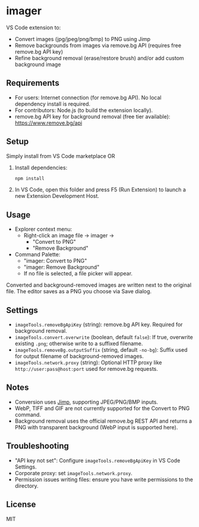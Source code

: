 # imager

VS Code extension to:
- Convert images (jpg/jpeg/png/bmp) to PNG using Jimp
- Remove backgrounds from images via remove.bg API (requires free remove.bg API key)
 - Refine background removal (erase/restore brush) and/or add custom background image

## Requirements
- For users: Internet connection (for remove.bg API). No local dependency install is required.
- For contributors: Node.js (to build the extension locally).
- remove.bg API key for background removal (free tier available): https://www.remove.bg/api

## Setup
Simply install from VS Code marketplace
OR
1. Install dependencies:
   ```bash
   npm install
   ```
2. In VS Code, open this folder and press F5 (Run Extension) to launch a new Extension Development Host.

## Usage
- Explorer context menu:
  - Right-click an image file → imager →
    - "Convert to PNG"
    - "Remove Background"
- Command Palette:
  - "imager: Convert to PNG"
  - "imager: Remove Background"
  - If no file is selected, a file picker will appear.

Converted and background-removed images are written next to the original file. The editor saves as a PNG you choose via Save dialog.

## Settings
- `imageTools.removeBgApiKey` (string): remove.bg API key. Required for background removal.
- `imageTools.convert.overwrite` (boolean, default `false`): If true, overwrite existing `.png`; otherwise write to a suffixed filename.
- `imageTools.removeBg.outputSuffix` (string, default `-no-bg`): Suffix used for output filename of background-removed images.
- `imageTools.network.proxy` (string): Optional HTTP proxy like `http://user:pass@host:port` used for remove.bg requests.

## Notes
- Conversion uses [Jimp](https://github.com/jimp-dev/jimp), supporting JPEG/PNG/BMP inputs.
- WebP, TIFF and GIF are not currently supported for the Convert to PNG command.
- Background removal uses the official remove.bg REST API and returns a PNG with transparent background (WebP input is supported here).

## Troubleshooting
- "API key not set": Configure `imageTools.removeBgApiKey` in VS Code Settings.
- Corporate proxy: set `imageTools.network.proxy`.
- Permission issues writing files: ensure you have write permissions to the directory.

## License
MIT
